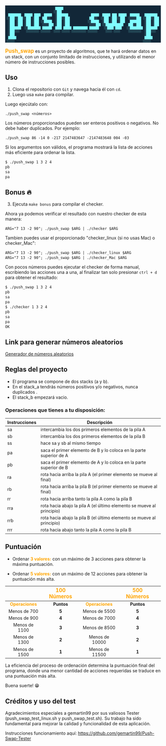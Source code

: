![Image text](https://github.com/blackcat80/push_swap/blob/main/push_swap.png)

**<span style="color:orange; font-size: larger">Push_swap**</span> es un proyecto de algoritmos, que te hará ordenar datos en un stack, con un conjunto limitado de instrucciones, y utilizando el menor número de instrucciones posibles.

## Uso
1. Clona el repositorio con `Git` y navega hacia él con `cd`.
2. Luego usa `make` para compilar.

Luego ejecútalo con:
```
./push_swap <números>
```

Los números proporcionados pueden ser enteros positivos o negativos. No debe haber duplicados. Por ejemplo:
```
./push_swap 86 -14 0 -217 2147483647 -2147483648 004 -03
```

Si los argumentos son válidos, el programa mostrará la lista de acciones más eficiente para ordenar la lista.

```
$ ./push_swap 1 3 2 4
pb
sa
pa
```
## Bonus 🔥
3. Ejecuta `make bonus` para compilar el checker.


Ahora ya podemos verificar el resultado con nuestro checker de esta manera:
```
ARG="7 13 -2 90"; ./push_swap $ARG | ./checker $ARG
```
Tambien puedes usar el proporcionado "checker_linux (si no usas Mac) o checker_Mac":
```
ARG="7 13 -2 90"; ./push_swap $ARG | ./checker_linux $ARG
ARG="7 13 -2 90"; ./push_swap $ARG | ./checker_Mac $ARG
```
Con pocos números puedes ejecutar el checker de forma manual, escribiendo las acciones una a una, al finalizar tan solo presionar `ctrl + d` para obtener el resultado:
```
$ ./push_swap 1 3 2 4
pb
sa
pa
$ ./checker 1 3 2 4
pb
sa
pa
OK
```
## Link para generar números aleatorios
<a href="https://pinetools.com/es/generador-numeros-aleatorios" rel="noopener">Generador de números aleatorios</a>

## Reglas del proyecto
- El programa se compone de dos stacks (a y b).  
- En el stack_a tendrás números positivos y/o negativos, nunca duplicados  .  
- El stack_b empezará vacio.

### Operaciones que tienes a tu disposición:

| Instrucciones | Descripción |
|--|--|
| sa | intercambia los dos primeros elementos de la pila A |
| sb | intercambia los dos primeros elementos de la pila B |
| ss | hace sa y sb al mismo tiempo |
| pa | saca el primer elemento de B y lo coloca en la parte superior de A |
| pb | saca el primer elemento de A y lo coloca en la parte superior de B |
| ra | rota hacia arriba la pila A (el primer elemento se mueve al final) |
| rb | rota hacia arriba la pila B (el primer elemento se mueve al final) |
| rr | rota hacia arriba tanto la pila A como la pila B |
| rra | rota hacia abajo la pila A (el último elemento se mueve al principio) |
| rrb | rota hacia abajo la pila B (el último elemento se mueve al principio) |
| rrr | rota hacia abajo tanto la pila A como la pila B |

## Puntuación 

- Ordenar <span style="color:orange">**3 valores:**</span>  con un máximo de 3 acciones para obtener la máxima puntuación.

- Ordenar <span style="color:orange">**5 valores:**</span>  con un máximo de 12 acciones para obtener la puntuación más alta.

|| <span style="color:orange; font-size: larger">**100 Números**</span> || <span style="color:orange; font-size: larger">**500 Números**</span> ||
| :---: | :---: | :---: | :---: | :---: |
| <span style="color:orange">**Operaciones**</span> | <span style="color:">**Puntos**</span> | <span style="color:orange">**Operaciones**</span> | <span style="color:">**Puntos**</span> |
| Menos de 700 | <strong>5</strong> | Menos de 5500 | <strong>5</strong> |
| Menos de 900 | <strong>4</strong> | Menos de 7000 | <strong>4</strong> |
| Menos de 1100 | <strong>3</strong> | Menos de 8500 | <strong>3</strong> |
| Menos de 1300 | <strong>2</strong> | Menos de 10000 | <strong>2</strong> |
| Menos de 1500 | <strong>1</strong> | Menos de 11500 | <strong>1</strong> |  

La eficiencia del proceso de ordenación determina la puntuación final del programa, donde una menor cantidad de acciones requeridas se traduce en una puntuación más alta.

Buena suerte! 😁

## Créditos y uso del test

Agradecimientos especiales a gemartin99 por sus valiosos Tester (push_swap_test_linux.sh y push_swap_test.sh). Su trabajo ha sido fundamental para mejorar la calidad y funcionalidad de esta aplicación.

Instrucciones funcionamiento aquí: https://github.com/gemartin99/Push-Swap-Tester

